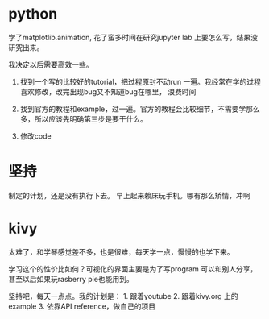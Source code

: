 # python

学了matplotlib.animation, 花了蛮多时间在研究jupyter lab 上要怎么写，结果没研究出来。

我决定以后需要高效一些。

1. 找到一个写的比较好的tutorial，把过程原封不动run 一遍。我经常在学的过程喜欢修改，改完出现bug又不知道bug在哪里，
浪费时间

2. 找到官方的教程和example，过一遍。官方的教程会比较细节，不需要学那么多，所以应该先明确第三步是要干什么。

3. 修改code


# 坚持

制定的计划，还是没有执行下去。 早上起来赖床玩手机。哪有那么矫情，冲啊

# kivy

太难了，和学琴感觉差不多，也是很难，每天学一点，慢慢的也学下来。

学习这个的性价比如何？可视化的界面主要是为了写program 可以和别人分享，甚至以后如果玩rasberry pie也能用到。 

坚持吧，每天一点点。我的计划是：
	1. 跟着youtube
	2. 跟着kivy.org 上的example
	3. 依靠API reference，做自己的项目
